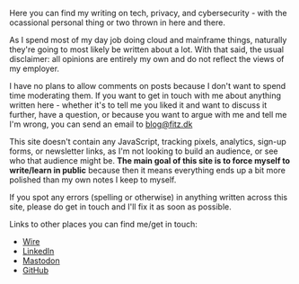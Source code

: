 Here you can find my writing on tech, privacy, and cybersecurity - with the ocassional personal thing or two thrown in here and there.

As I spend most of my day job doing cloud and mainframe things, naturally they're going to most likely be written about a lot. With that said, the usual disclaimer: all opinions are entirely my own and do not reflect the views of my employer.

I have no plans to allow comments on posts because I don't want to spend time moderating them. If you want to get in touch with me about anything written here - whether it's to tell me you liked it and want to discuss it further, have a question, or because you want to argue with me and tell me I'm wrong, you can send an email to <blog@fitz.dk>

This site doesn't contain any JavaScript, tracking pixels, analytics, sign-up forms, or newsletter links, as I'm not looking to build an audience, or see who that audience might be. **The main goal of this site is to force myself to write/learn in public** because then it means everything ends up a bit more polished than my own notes I keep to myself.

If you spot any errors (spelling or otherwise) in anything written across this site, please do get in touch and I'll fix it as soon as possible.

Links to other places you can find me/get in touch:

- [Wire](@0xfitz)
- [LinkedIn](https://dk.linkedin.com/in/jacklukefitzsimons)
- [Mastodon](https://infosec.exchange/@jfitzsimo)
- [GitHub](https://github.com/fitzsimonsjl)
